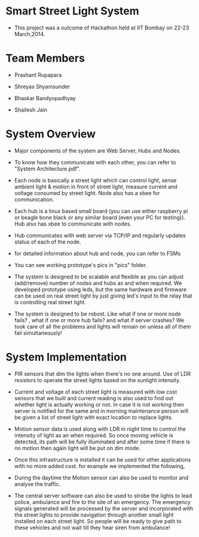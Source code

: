 Smart Street Light System
=====
 
 - This project was a outcome of Hackathon held at IIT Bombay on 22-23 March,2014.


Team Members
========

 - Prashant Rupapara
 
 - Shreyas Shyamsunder
 
 - Bhaskar Bandyopadhyay 
 
 - Shailesh Jain 


 
 
System Overview
========

 - Major components of the system are Web Server, Hubs and Nodes. 
 
 - To know how they communicate with each other, you can refer to "System Architecture.pdf".
 
 - Each node is basically a street light which can control light, sense ambient light & motion in front of street light, measure current and voltage consumed by street light. Node also has a xbee for communication.
 
 - Each hub is a linux based small board (you can use either raspberry pi or beagle bone black or any similar board (even your PC for testing)). Hub also has xbee to communicate with nodes.
 
 - Hub communicates with web server via TCP/IP and regularly updates status of each of the node. 
 
 - for detailed information about hub and node, you can refer to FSMs
 
 - You can see working prototype's pics in "pics" folder.
 
 - The system is designed to be scalable and flexible as you can adjust (add/remove) number of nodes and hubs as and when required. We developed prototype using leds, but the same hardware and firmware can be used on real street light by just giving led's input to the relay that is controlling real street light.

 - The system is designed to be robost. Like what if one or more node fails? , what if one or more hub fails? and what if server crashes? We took care of all the problems and lights will remain on unless all of them fail simultaneously!


System Implementation 
========


 - PIR sensors that dim the lights when there's no one around. Use of LDR resistors to operate the street lights based on the sunlight intensity. 
 
 - Current and voltage of each street light is measured with low cost sensors that we built and current reading is also used to find out whether light is actually working or not. In case it is not working then server is notified for the same and in morning maintenance person will be given a list of street light with exact location to replace lights.
 
 - Motion sensor data is used along with LDR in night time to control the intensity of light as an when required. So once moving vehicle is detected, its path will be fully illuminated and after some time if there is no motion then again light will be put on dim mode. 
  
 - Once this infrastructure is installed it can be used for other applications with no more added cost. for example we implemented the following,
  
  - During the daytime the Motion sensor can also be used to monitor and analyse the traffic.

  - The central server software can also be used to strobe the lights to lead police, ambulance and fire to the site of an emergency. The emergency signals generated will be processed by the server and incorporated with the street lights to provide navigation through another small light installed on each street light. So people will be ready to give path to these vehicles and not wait till they hear siren from ambulance!
  
  

